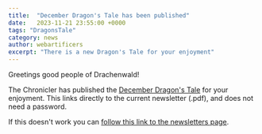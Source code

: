 ```yaml
---
title:  "December Dragon's Tale has been published"
date:   2023-11-21 23:55:00 +0000
tags: "DragonsTale"
category: news
author: webartificers
excerpt: "There is a new Dragon's Tale for your enjoyment"
---
```


Greetings good people of Drachenwald!

The Chronicler has published the [December Dragon's Tale](https://sca.app.neoncrm.com/np/viewDocument?orgId=sca&id=4028891d8bae37cb018bc0fac81100e6) for your enjoyment. This links directly to the current newsletter (.pdf), and does not need a password. 

If this doesn't work you can [follow this link to the newsletters page](https://sca.app.neoncrm.com/np/clients/sca/neonPage.jsp?pageId=7).

